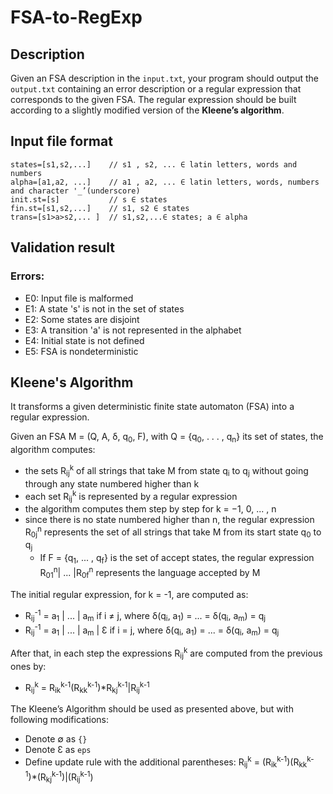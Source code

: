 # FSA-to-RegExp

## Description

Given an FSA description in the `input.txt`, your program should output the `output.txt` containing an error description or a regular expression that corresponds to the given FSA. The regular expression should be built according to a slightly modified version of the **Kleene’s algorithm**.

## Input file format
```
states=[s1,s2,...]	  // s1 , s2, ... ∈ latin letters, words and numbers
alpha=[a1,a2, ...]	  // a1 , a2, ... ∈ latin letters, words, numbers and character '_’(underscore)
init.st=[s]	          // s ∈ states
fin.st=[s1,s2,...]	  // s1, s2 ∈ states
trans=[s1>a>s2,... ]  // s1,s2,...∈ states; a ∈ alpha
```

## Validation result
### Errors:
* E0: Input file is malformed
* E1: A state 's' is not in the set of states
* E2: Some states are disjoint
* E3: A transition 'a' is not represented in the alphabet
* E4: Initial state is not defined
* E5: FSA is nondeterministic


## Kleene's Algorithm
It transforms a given deterministic finite state automaton (FSA) into a regular expression.

Given an FSA M = (Q, A, δ, q<sub>0</sub>, F), with Q = {q<sub>0</sub>, . . . , q<sub>n</sub>} its set of states, the algorithm computes:
* the sets R<sub>ij</sub><sup>k</sup> of all strings that take M from state q<sub>i</sub> to q<sub>j</sub> without going through any state numbered higher than k
* each set R<sub>ij</sub><sup>k</sup> is represented by a regular expression
* the algorithm computes them step by step for k = −1, 0, ... , n
* since there is no state numbered higher than n, the regular expression R<sub>0j</sub><sup>n</sup> represents the set of all strings that take M from its start state q<sub>0</sub> to q<sub>j</sub>
    * If F = {q<sub>1</sub>, ... , q<sub>f</sub>} is the set of accept states, the regular expression R<sub>01</sub><sup>n</sup>\| ... \|R<sub>0f</sub><sup>n</sup> represents the language accepted by M

The initial regular expression, for k = -1, are computed as:
* R<sub>ij</sub><sup>-1</sup> = a<sub>1</sub> \| ... \| a<sub>m</sub> if i ≠ j, where δ(q<sub>i</sub>, a<sub>1</sub>) = ... = δ(q<sub>i</sub>, a<sub>m</sub>) = q<sub>j</sub>
* R<sub>ij</sub><sup>-1</sup> = a<sub>1</sub> \| ... \| a<sub>m</sub> \| Ɛ if i = j, where δ(q<sub>i</sub>, a<sub>1</sub>) = ... = δ(q<sub>i</sub>, a<sub>m</sub>) = q<sub>j</sub>

After that, in each step the expressions R<sub>ij</sub><sup>k</sup> are computed from the previous ones by:
* R<sub>ij</sub><sup>k</sup> = R<sub>ik</sub><sup>k-1</sup>(R<sub>kk</sub><sup>k-1</sup>)\*R<sub>kj</sub><sup>k-1</sup>\|R<sub>ij</sub><sup>k-1</sup>

The Kleene’s Algorithm should be used as presented above, but with following modifications:
* Denote ∅ as `{}`
* Denote Ɛ as `eps`
* Define update rule with the additional parentheses: R<sub>ij</sub><sup>k</sup> = (R<sub>ik</sub><sup>k-1</sup>)(R<sub>kk</sub><sup>k-1</sup>)\*(R<sub>kj</sub><sup>k-1</sup>)\|(R<sub>ij</sub><sup>k-1</sup>)
